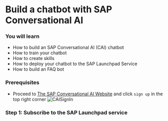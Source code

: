 # Build a chatbot with SAP Conversational AI

### You will learn

- How to build an SAP Conversational AI (CAI) chatbot
- How to train your chatbot 
- How to create skills
- How to deploy your chatbot to the SAP Launchpad Service
- How to build an FAQ bot

### Prerequisites

- Proceed to [The SAP Conversational AI Website](https://cai.tools.sap/) and click `sign up` in the top right corner
![CAISignIn](https://sap-my.sharepoint.com/personal/adam_cody_sap_com/Documents/Shared%20UX%20Workshop%20Material/BTPUXS/CAI/sign%20up.png?Web=1)

### Step 1: Subscribe to the SAP Launchpad service

